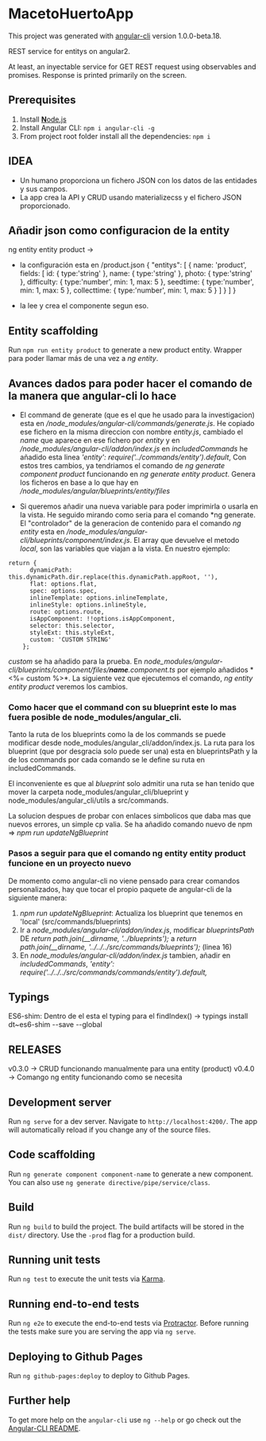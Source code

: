 # MacetoHuertoApp

This project was generated with [angular-cli](https://github.com/angular/angular-cli) version 1.0.0-beta.18.

REST service for entitys on angular2. 

At least, an inyectable service for GET REST request using observables and promises.
Response is printed primarily on the screen.

## Prerequisites
1. Install [**N**ode.js](https://nodejs.org)
2. Install Angular CLI: `npm i angular-cli -g`
3. From project root folder install all the dependencies: `npm i`

## IDEA
- Un humano proporciona un fichero JSON con los datos de las entidades y sus campos.
- La app crea la API y CRUD usando materializecss y el fichero JSON proporcionado.

## Añadir json como configuracion de la entity

ng entity entity product ->
- la configuración esta en /product.json
    {
      "entitys": [
        {
          name: 'product',
          fields: [
            id: { type:'string' },
            name: { type:'string' },
            photo: { type:'string' },
            difficulty: { type:'number', min: 1, max: 5 },
            seedtime: { type:'number', min: 1, max: 5 },
            collecttime: { type:'number', min: 1, max: 5 }
          ]
        }
      ]
    }

- la lee y crea el componente segun eso.

## Entity scaffolding

Run `npm run entity product` to generate a new product entity. 
Wrapper para poder llamar más de una vez a *ng entity*.

## Avances dados para poder hacer el comando de la manera que angular-cli lo hace

- El command de generate (que es el que he usado para la investigacion) esta en
*/node_modules/angular-cli/commands/generate.js*. He copiado ese fichero en la misma
direccion con nombre *entity.js*, cambiado el *name* que aparece en ese fichero 
por *entity* y en */node_modules/angular-cli/addon/index.js* en 
*includedCommands* he añadido esta linea *'entity': require('../commands/entity').default*,
Con estos tres cambios, ya tendriamos el comando de *ng generate component product* 
funcionando en *ng generate entity product*. Genera los ficheros en base a lo que hay en 
*/node_modules/angular/blueprints/entity/files*

- Si queremos añadir una nueva variable para poder imprimirla o usarla en la vista.
He seguido mirando como seria para el comando *ng generate. El "controlador" de la 
generacion de contenido para el comando *ng entity* esta en */node_modules/angular-cli/blueprints/component/index.js*. 
El array que devuelve el metodo *local*, son las variables que viajan a la vista. En nuestro ejemplo:

```
return {
      dynamicPath: this.dynamicPath.dir.replace(this.dynamicPath.appRoot, ''),
      flat: options.flat,
      spec: options.spec,
      inlineTemplate: options.inlineTemplate,
      inlineStyle: options.inlineStyle,
      route: options.route,
      isAppComponent: !!options.isAppComponent,
      selector: this.selector,
      styleExt: this.styleExt,
      custom: 'CUSTOM STRING'
    };
```

*custom* se ha añadido para la prueba. En *node_modules/angular-cli/blueprints/component/files/__name__.component.ts*
por ejemplo añadidos * <%= custom %>*. La siguiente vez que ejecutemos el comando, *ng entity entity product*
veremos los cambios.

### Como hacer que el command con su blueprint este lo mas fuera posible de node_modules/angular_cli.

Tanto la ruta de los blueprints como la de los commands se puede modificar desde node_modules/angular_cli/addon/index.js.
La ruta para los blueprint (que por desgracia solo puede ser una) esta en blueprintsPath y la de los commands por cada
comando se le define su ruta en includedCommands.

El inconveniente es que al *blueprint* solo admitir una ruta se han tenido que mover la carpeta node_modules/angular_cli/blueprint y
node_modules/angular_cli/utils a src/commands.

La solucion despues de probar con enlaces simbolicos que daba mas que nuevos errores, un simple cp valia. Se ha
añadido comando nuevo de npm => *npm run updateNgBlueprint*

### Pasos a seguir para que el comando ng entity entity product funcione en un proyecto nuevo

De momento como angular-cli no viene pensado para crear comandos personalizados, hay que tocar el propio paquete
de angular-cli de la siguiente manera:

1. *npm run updateNgBlueprint*: Actualiza los blueprint que tenemos en 'local' (src/commands/blueprints)
2. Ir a *node_modules/angular-cli/addon/index.js*, modificar *blueprintsPath*  DE *return path.join(__dirname, '../blueprints');*
a *return path.join(__dirname, '../../../src/commands/blueprints');* (linea 16)
3. En *node_modules/angular-cli/addon/index.js* tambien, añadir en *includedCommands*, 
*'entity': require('../../../src/commands/commands/entity').default,*

## Typings

ES6-shim: Dentro de el esta el typing para el findIndex() -> typings install dt~es6-shim --save --global

## RELEASES

v0.3.0 -> CRUD funcionando manualmente para una entity (product)
v0.4.0 -> Comango ng entity funcionando como se necesita

## Development server
Run `ng serve` for a dev server. Navigate to `http://localhost:4200/`. The app will automatically reload if you change any of the source files.

## Code scaffolding

Run `ng generate component component-name` to generate a new component. You can also use `ng generate directive/pipe/service/class`.

## Build

Run `ng build` to build the project. The build artifacts will be stored in the `dist/` directory. Use the `-prod` flag for a production build.

## Running unit tests

Run `ng test` to execute the unit tests via [Karma](https://karma-runner.github.io).

## Running end-to-end tests

Run `ng e2e` to execute the end-to-end tests via [Protractor](http://www.protractortest.org/). 
Before running the tests make sure you are serving the app via `ng serve`.

## Deploying to Github Pages

Run `ng github-pages:deploy` to deploy to Github Pages.

## Further help

To get more help on the `angular-cli` use `ng --help` or go check out the [Angular-CLI README](https://github.com/angular/angular-cli/blob/master/README.md).

